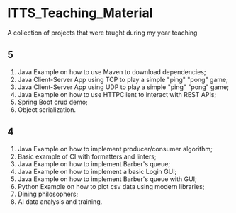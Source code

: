 # ITTS_Teaching_Material
A collection of projects that were taught during my year teaching

## 5
1. Java Example on how to use Maven to download dependencies;
2. Java Client-Server App using TCP to play a simple "ping" "pong" game;
3. Java Client-Server App using UDP to play a simple "ping" "pong" game;
4. Java Example on how to use HTTPClient to interact with REST APIs;
5. Spring Boot crud demo; 
6. Object serialization.

## 4
1. Java Example on how to implement producer/consumer algorithm;
2. Basic example of CI with formatters and linters; 
3. Java Example on how to implement Barber's queue; 
4. Java Example on how to implement a basic Login GUI; 
5. Java Example on how to implement Barber's queue with GUI;
6. Python Example on how to plot csv data using modern libraries;
7. Dining philosophers; 
8. AI data analysis and training.